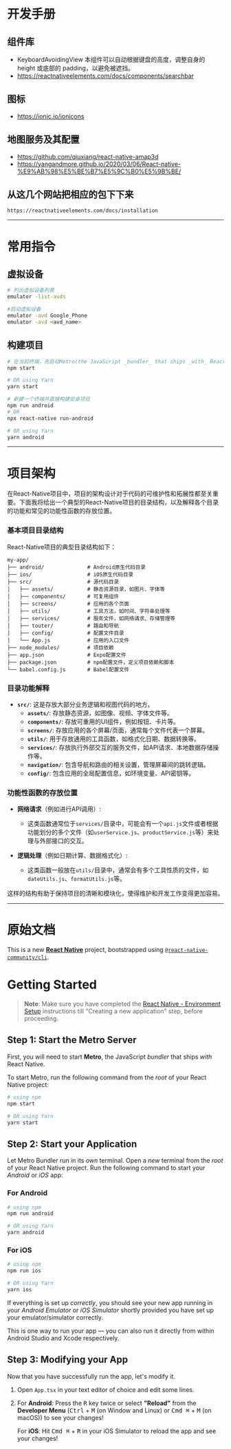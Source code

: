 # 开发手册
## 组件库
- KeyboardAvoidingView 本组件可以自动根据键盘的高度，调整自身的 height 或底部的 padding，以避免被遮挡。
- https://reactnativeelements.com/docs/components/searchbar
## 图标
- https://ionic.io/ionicons
## 地图服务及其配置
- https://github.com/qiuxiang/react-native-amap3d
- https://yangandmore.github.io/2020/03/06/React-native-%E9%AB%98%E5%BE%B7%E5%9C%B0%E5%9B%BE/
## 从这几个网站把相应的包下下来
`https://reactnativeelements.com/docs/installation`

---
# 常用指令
## 虚拟设备
```bash
# 列出虚拟设备列表
emulator -list-avds

#启动虚拟设备
emulator -avd Google_Phone
emulator -avd <avd_name>
```
## 构建项目

```bash
# 在当前终端，先启动Metro(the JavaScript _bundler_ that ships _with_ React Native)，再构建项目
npm start

# OR using Yarn
yarn start
```

```bash
# 新建一个终端并直接构建安卓项目
npm run android
# OR
npx react-native run-android

# OR using Yarn
yarn android
```

---
# 项目架构
在React-Native项目中，项目的架构设计对于代码的可维护性和拓展性都至关重要。下面我将给出一个典型的React-Native项目的目录结构，以及解释各个目录的功能和常见的功能性函数的存放位置。

### 基本项目目录结构

React-Native项目的典型目录结构如下：

```
my-app/
├── android/              # Android原生代码目录
├── ios/                  # iOS原生代码目录
├── src/                  # 源代码目录
│   ├── assets/           # 静态资源目录，如图片、字体等
│   ├── components/       # 可复用组件
│   ├── screens/          # 应用的各个页面
│   ├── utils/            # 工具方法，如时间、字符串处理等
│   ├── services/         # 服务文件，如网络请求、存储管理等
│   ├── touter/           # 路由和导航
│   ├── config/           # 配置文件目录
│   └── App.js            # 应用的入口文件
├── node_modules/         # 项目依赖
├── app.json              # Expo配置文件
├── package.json          # npm配置文件，定义项目依赖和脚本
└── babel.config.js       # Babel配置文件
```

### 目录功能解释

- **`src/`**: 这是存放大部分业务逻辑和视图代码的地方。
  - **`assets/`**: 存放静态资源，如图像、视频、字体文件等。
  - **`components/`**: 存放可重用的UI组件，例如按钮、卡片等。
  - **`screens/`**: 存放应用的各个屏幕/页面，通常每个文件代表一个屏幕。
  - **`utils/`**: 用于存放通用的工具函数，如格式化日期、数据转换等。
  - **`services/`**: 存放执行外部交互的服务文件，如API请求、本地数据存储操作等。
  - **`navigation/`**: 包含导航和路由的相关设置，管理屏幕间的跳转逻辑。
  - **`config/`**: 包含应用的全局配置信息，如环境变量、API密钥等。

### 功能性函数的存放位置

- **网络请求**（例如进行API调用）:
  - 这类函数通常位于`services/`目录中，可能会有一个`api.js`文件或者根据功能划分的多个文件（如`userService.js`、`productService.js`等）来处理与外部接口的交互。

- **逻辑处理**（例如日期计算、数据格式化）:
  - 这类函数一般放在`utils/`目录中，通常会有多个工具性质的文件，如`dateUtils.js`、`formatUtils.js`等。

这样的结构有助于保持项目的清晰和模块化，使得维护和开发工作变得更加容易。



---
# 原始文档
This is a new [**React Native**](https://reactnative.dev) project, bootstrapped using [`@react-native-community/cli`](https://github.com/react-native-community/cli).

# Getting Started

>**Note**: Make sure you have completed the [React Native - Environment Setup](https://reactnative.dev/docs/environment-setup) instructions till "Creating a new application" step, before proceeding.

## Step 1: Start the Metro Server

First, you will need to start **Metro**, the JavaScript _bundler_ that ships _with_ React Native.

To start Metro, run the following command from the _root_ of your React Native project:

```bash
# using npm
npm start

# OR using Yarn
yarn start
```

## Step 2: Start your Application

Let Metro Bundler run in its _own_ terminal. Open a _new_ terminal from the _root_ of your React Native project. Run the following command to start your _Android_ or _iOS_ app:

### For Android

```bash
# using npm
npm run android

# OR using Yarn
yarn android
```

### For iOS

```bash
# using npm
npm run ios

# OR using Yarn
yarn ios
```

If everything is set up _correctly_, you should see your new app running in your _Android Emulator_ or _iOS Simulator_ shortly provided you have set up your emulator/simulator correctly.

This is one way to run your app — you can also run it directly from within Android Studio and Xcode respectively.

## Step 3: Modifying your App

Now that you have successfully run the app, let's modify it.

1. Open `App.tsx` in your text editor of choice and edit some lines.
2. For **Android**: Press the <kbd>R</kbd> key twice or select **"Reload"** from the **Developer Menu** (<kbd>Ctrl</kbd> + <kbd>M</kbd> (on Window and Linux) or <kbd>Cmd ⌘</kbd> + <kbd>M</kbd> (on macOS)) to see your changes!

   For **iOS**: Hit <kbd>Cmd ⌘</kbd> + <kbd>R</kbd> in your iOS Simulator to reload the app and see your changes!